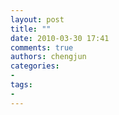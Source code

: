 ```yaml
---
layout: post
title: ""
date: 2010-03-30 17:41
comments: true
authors: chengjun
categories: 
- 
tags:
- 
---
```



